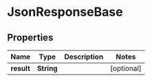 

# JsonResponseBase

## Properties

Name | Type | Description | Notes
------------ | ------------- | ------------- | -------------
**result** | **String** |  |  [optional]




